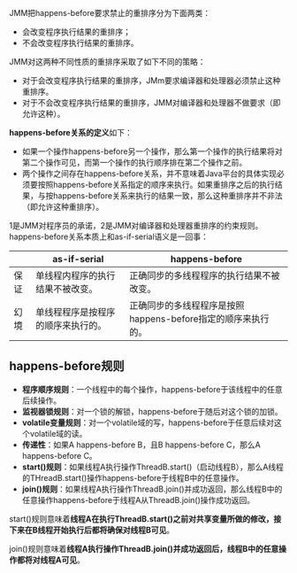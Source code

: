 JMM把happens-before要求禁止的重排序分为下面两类：
- 会改变程序执行结果的重排序；
- 不会改变程序执行结果的重排序。

JMM对这两种不同性质的重排序采取了如下不同的策略：
- 对于会改变程序执行结果的重排序，JMm要求编译器和处理器必须禁止这种重排序。
- 对于不会改变程序执行结果的重排序，JMM对编译器和处理器不做要求（即允许这种）。

**happens-before关系的定义**如下：
- 如果一个操作happens-before另一个操作，那么第一个操作的执行结果将对第二个操作可见，而第一个操作的执行顺序排在第二个操作之前。
- 两个操作之间存在happens-before关系，并不意味着Java平台的具体实现必须要按照happens-before关系指定的顺序来执行。如果重排序之后的执行结果，与按happens-before关系来执行的结果一致，那么这种重排序并不非法（即允许这种重排序）。

1是JMM对程序员的承诺，2是JMM对编译器和处理器重排序的约束规则。happens-before关系本质上和as-if-serial语义是一回事：

| |as-if-serial|happens-before|
|---| --- | --- |
| 保证 | 单线程内程序的执行结果不被改变。| 正确同步的多线程程序的执行结果不被改变。 |
| 幻境 | 单线程程序是按程序的顺序来执行的。 | 正确同步的多线程程序是按照happens-before指定的顺序来执行的。 |

## happens-before规则
- **程序顺序规则**：一个线程中的每个操作，happens-before于该线程中的任意后续操作。
- **监视器锁规则**：对一个锁的解锁，happens-before于随后对这个锁的加锁。
- **volatile变量规则**：对一个volatile域的写，happens-before于任意后续对这个volatile域的读。
- **传递性**：如果A happens-before B，且B happens-before C，那么A happens-before C。
- **start()规则**：如果线程A执行操作ThreadB.start()（启动线程B），那么A线程的THreadB.start()操作happens-before于线程B中的任意操作。
- **join()规则**：如果线程A执行操作ThreadB.join()并成功返回，那么线程B中的任意操作happens-before于线程A从ThreadB.join()操作成功返回。

start()规则意味着**线程A在执行ThreadB.start()之前对共享变量所做的修改，接下来在B线程开始执行后都将确保对线程B可见**。

join()规则意味着**线程A执行操作ThreadB.join()并成功返回后，线程B中的任意操作都将对线程A可见**。